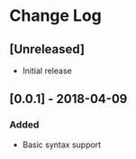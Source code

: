 # Change Log

## [Unreleased]
- Initial release

## [0.0.1] - 2018-04-09
### Added
- Basic syntax support
